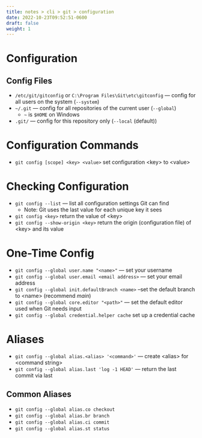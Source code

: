```yaml
---
title: notes > cli > git > configuration
date: 2022-10-23T09:52:51-0600
draft: false
weight: 1
---
```

# Configuration
## Config Files 
- `/etc/git/gitconfig` or `C:\Program Files\Git\etc\gitconfig` — config for all users on the system (`--system`)
- `~/.git` — config for all repositories of the current user (`--global`)
  - `~` is `$HOME` on Windows
- `.git/` — config for this repository only (`--local` (default))

# Configuration Commands
- `git config [scope] <key> <value>` set configuration \<key\> to \<value\>

# Checking Configuration
- `git config --list` — list all configuration settings Git can find
  - Note: Git uses the last value for each unique key it sees
- `git config <key>` return the value of \<key\>  
- `git config --show-origin <key>` return the origin (configuration file) of \<key\> and its value  

# One-Time Config
- `git config --global user.name "<name>"` — set your username  
- `git config --global user.email <email address>` — set your email address  
- `git config --global init.defaultBranch <name>` –set the default branch to \<name\> (recommend *main*)  
- `git config --global core.editor "<path>"` — set the default editor used when Git needs input  
- `git config --global credential.helper cache` set up a credential cache

# Aliases
- `git config --global alias.<alias> '<command>'` — create \<alias\> for \<command string\>
- `git config --global alias.last 'log -1 HEAD'` — return the last commit via last

## Common Aliases
- `git config --global alias.co checkout`
- `git config --global alias.br branch`
- `git config --global alias.ci commit`
- `git config --global alias.st status`
